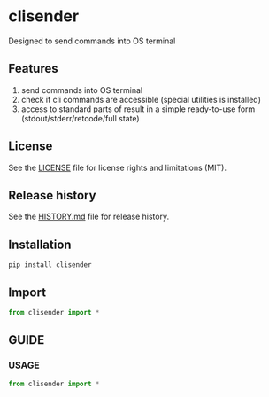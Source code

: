 # clisender
Designed to send commands into OS terminal

## Features
1. send commands into OS terminal
2. check if cli commands are accessible (special utilities is installed)
3. access to standard parts of result in a simple ready-to-use form (stdout/stderr/retcode/full state)

## License
See the [LICENSE](LICENSE) file for license rights and limitations (MIT).


## Release history
See the [HISTORY.md](HISTORY.md) file for release history.


## Installation
```commandline
pip install clisender
```

## Import

```python
from clisender import *
```


## GUIDE

### USAGE

```python
from clisender import *

```
